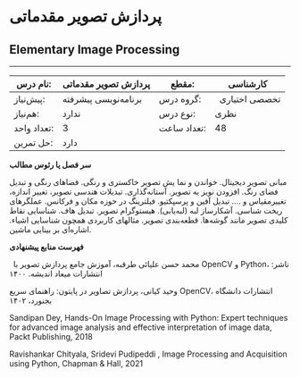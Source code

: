 # پردازش تصویر مقدماتی
## Elementary Image Processing
_______________________________________________________________________________
| نام درس:    | پردازش تصویر مقدماتی | مقطع:       | کارشناسی         |
| ----------- | -------------------- | ----------- | ---------------- |
| پیش‌نیاز:   | برنامه‌نویسی پیشرفته | گروه درس:   | ` `تخصصی اختیاری |
| هم‌نیاز:    | ندارد                | نوع درس:    | نظری             |
| تعداد واحد: | 3                    | تعداد ساعت: | 48               |
| حل تمرین:   |  دارد                |             |                  |

**سر فصل یا رئوس مطالب**

مبانی تصویر دیجیتال. خواندن و نما یش تصویر خاکستری و رنگی. فضاهای رنگی و تبدیل فضای رنگ. افزودن نویز به تصویر. آستانه‌گذاری. تبدیلات هندسی تصویر، تغییر اندازه،‌ تغییرمقیاس و …. تبدیل آفین و پرسپکتیو. فیلترینگ در حوزه مکان و فرکانس. عملگرهای ریخت شناسی. آشکارساز لبه (لبه‌یابی). هیستوگرام تصویر. تبدیل هاف. شناسایی نقاط کلیدی تصویر مانند گوشه‌ها. قطعه‌بندی تصویر. مثالهای کاربردی همچون شناسایی اشیاء. اشاره‌ای بر بینایی ماشین.

**فهرست منابع پیشنهادی**

` `محمد حسن علیائی طرقبه، آموزش جامع پردازش تصویر با OpenCV و Python، ناشر: انتشارات میعاد اندیشه. ۱۴۰۰

وحید کیانی،‌ پردازش تصاویر در پایتون: راهنمای سریع OpenCV، انتشارات دانشگاه بجنورد، ۱۴۰۲

Sandipan Dey, Hands-On Image Processing with Python: Expert techniques for advanced image analysis and effective interpretation of image data, Packt Publishing, 2018

Ravishankar Chityala, Sridevi Pudipeddi , Image Processing and Acquisition using Python, Chapman & Hall, 2021
